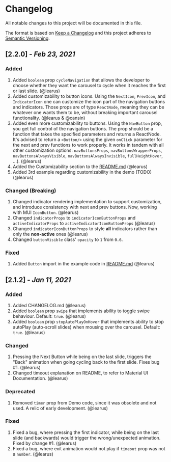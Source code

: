 # Changelog
All notable changes to this project will be documented in this file.

The format is based on [Keep a Changelog][Keep a Changelog] and this project adheres to [Semantic Versioning][Semantic Versioning].

## [2.2.0] - *Feb 23, 2021*

### Added

1. Added `boolean` prop `cycleNavigation` that allows the developer to choose whether they want the carousel to cycle when it reaches the first or last slide. (@learus)
2. Added customizability to button icons. Using the `NextIcon`, `PrevIcon`, and `IndicatorIcon` one can customize the icon part of the navigation buttons and indicators. Those props are of type `ReactNode`, meaning they can be whatever one wants them to be, without breaking important carousel functionality. (@learus & @cansin)
3. Added even more customizability to buttons. Using the `NavButton` prop, you get full control of the navigation buttons. The prop should be a function that takes the specified parameters and returns a ReactNode. It's advised to return a `<Button/>` using the given `onClick` parameter for the next and prev functions to work properly. It works in tandem with all other customization options: `navButtonsProps`, `navButtonsWrapperProps`, `navButtonsAlwaysVisible`, `navButtonsAlwaysInvisible`, `fullHeightHover`, ...). (@learus)
4. Added the Customizability section to the [README.md](README.md) (@learus)
5. Added 3rd example regarding customizability in the demo (TODO) (@learus)

### Changed (Breaking)

1. Changed indicator rendering implementation to support customization, and introduce consistency with next and prev buttons. Now, working with MUI `IconButton`. (@learus) 
2. Changed `indicatorProps` to `indicatorIconButtonProps` and `activeIndicatorProps` to `activeIndicatorIconButtonProps` (@learus)
3. Changed `indicatorIconButtonProps` to style **all** indicators rather than only the **non-active** ones (@learus)
4. Changed `buttonVisible` class' `opacity` to `1` from `0.6`.

### Fixed

1. Added `Button` import in the example code in [README.md](README.md) (@learus)

## [2.1.2] - *Jan 11, 2021*

### Added

1. Added CHANGELOG.md (@learus)
2. Added `boolean` prop `swipe` that implements ability to toggle swipe behaviour. Default: `true`. (@learus)
3. Added `boolean` prop `stopAutoPlayOnHover` that implements ability to stop autoPlay (auto-scroll slides) when mousing over the carousel. Default: `true`. (@learus)

### Changed

1. Pressing the Next Button while being on the last slide, triggers the "Back" animation when going cycling back to the first slide. Fixes bug #1. (@learus)
2. Changed timeout explanation on README, to refer to Material UI Documentation. (@learus)

### Deprecated

1. Removed `timer` prop from Demo code, since it was obsolete and not used. A relic of early development. (@learus)

### Fixed

1. Fixed a bug, where pressing the first indicator, while being on the last slide (and backwards) would trigger the wrong/unexpected animation. Fixed by change #1. (@learus)
2. Fixed a bug, where exit animation would not play if `timeout` prop was not a `number`. (@learus)



<!-- Links -->
[Keep a Changelog]: https://keepachangelog.com/
[Semantic Versioning]: https://semver.org/

<!-- Versions -->
[0.0.2]: https://github.com/Author/Repository/compare/v0.0.1..v0.0.2
[0.0.1]: https://github.com/Author/Repository/releases/v0.0.1